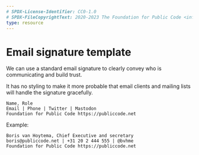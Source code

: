 ```yaml
---
# SPDX-License-Identifier: CC0-1.0
# SPDX-FileCopyrightText: 2020-2023 The Foundation for Public Code <info@publiccode.net>
type: resource
---
```


# Email signature template

We can use a standard email signature to clearly convey who is communicating and build trust.

It has no styling to make it more probable that email clients and mailing lists will handle the signature gracefully.

```
Name, Role
Email | Phone | Twitter | Mastodon
Foundation for Public Code https://publiccode.net
```

Example:

```
Boris van Hoytema, Chief Executive and secretary
boris@publiccode.net | +31 20 2 444 555 | @bvhme
Foundation for Public Code https://publiccode.net
```
